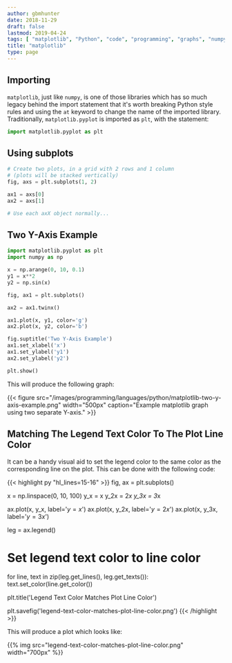 ```yaml
---
author: gbmhunter
date: 2018-11-29
draft: false
lastmod: 2019-04-24
tags: [ "matplotlib", "Python", "code", "programming", "graphs", "numpy", "pyplot", "pie chart", "chart" ]
title: "matplotlib"
type: page
---
```


## Importing

`matplotlib`, just like `numpy`, is one of those libraries which has so much legacy behind the import statement that it's worth breaking Python style rules and using the `at` keyword to change the name of the imported library. Traditionally, `matplotlib.pyplot` is imported as `plt`, with the statement:

```py
import matplotlib.pyplot as plt
```

## Using subplots

```py
# Create two plots, in a grid with 2 rows and 1 column
# (plots will be stacked vertically)
fig, axs = plt.subplots(1, 2)

ax1 = axs[0]
ax2 = axs[1]

# Use each axX object normally...
```

## Two Y-Axis Example

```py
import matplotlib.pyplot as plt
import numpy as np

x = np.arange(0, 10, 0.1)
y1 = x**2
y2 = np.sin(x)

fig, ax1 = plt.subplots()

ax2 = ax1.twinx()

ax1.plot(x, y1, color='g')
ax2.plot(x, y2, color='b')

fig.suptitle('Two Y-Axis Example')
ax1.set_xlabel('x')
ax1.set_ylabel('y1')
ax2.set_ylabel('y2')

plt.show()
```

This will produce the following graph:

{{< figure src="/images/programming/languages/python/matplotlib-two-y-axis-example.png" width="500px" caption="Example matplotlib graph using two separate Y-axis." >}}

## Matching The Legend Text Color To The Plot Line Color

It can be a handy visual aid to set the legend color to the same color as the corresponding line on the plot. This can be done with the following code:

{{< highlight py "hl_lines=15-16" >}}
fig, ax = plt.subplots()

x = np.linspace(0, 10, 100)
y_x = x
y_2x = 2*x
y_3x = 3*x

ax.plot(x, y_x, label='$y = x$')
ax.plot(x, y_2x, label='$y = 2x$')
ax.plot(x, y_3x, label='$y = 3x$')

leg = ax.legend()

# Set legend text color to line color
for line, text in zip(leg.get_lines(), leg.get_texts()):
    text.set_color(line.get_color())

plt.title('Legend Text Color Matches Plot Line Color')

plt.savefig('legend-text-color-matches-plot-line-color.png')
{{< /highlight >}}

This will produce a plot which looks like:

{{% img src="legend-text-color-matches-plot-line-color.png" width="700px" %}}
